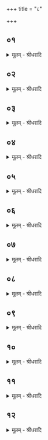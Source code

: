 +++
title = "८"

+++


## ०१
<details><summary>मूलम् - श्रीधरादि</summary>

अ᳘थ ह व्वाचक्न᳘व्व्युवाच॥  
ब्ब्रा᳘ह्मणा भगवन्तो ह᳘न्ताह᳘मिमं या᳘ज्ञवल्क्यं द्वौ᳘ प्प्रश्नौ᳘ प्प्रक्ष्या᳘मि तौ चे᳘न्मे व्विवक्ष्य᳘ति न वै जा᳘तु युष्मा᳘कमिमङ्क᳘श्चिद्ब्रह्मो᳘द्यञ्जेते᳘ति तौ᳘ चेन्मे[[!!]] न᳘ व्विवक्ष्य᳘ति मूर्द्धा᳘ ऽस्य व्वि᳘पतिष्यती᳘ति प्पृ᳘च्छ गार्ग्गी᳘ति॥
</details>

## ०२
<details><summary>मूलम् - श्रीधरादि</summary>

सा᳘ होवाच॥  
(चा) अहम्वै᳘ त्वा याज्ञवल्क्य य᳘था का᳘श्यो वा व्वै᳘देहो वोग्ग्रपुत्र᳘ ऽउद्यन्ध᳘नुर᳘धिज्यङ्कृत्वा द्वौ बा᳘णवन्तौ सपत्नातिव्याधि᳘नौ ह᳘स्ते कृ᳘त्वोपोत्ति᳘ष्ठेदेव᳘मे᳘वाहन्त्वान्द्वा᳘भ्याम्प्रश्ना᳘भ्यामुपो᳘दस्थान्तौ᳘ मे ब्ब्रूही᳘ति प्पृ᳘च्छ गार्ग्गी᳘ति॥
</details>

## ०३
<details><summary>मूलम् - श्रीधरादि</summary>

सा᳘ होवाच॥  
य᳘दूर्ध्वं᳘ याज्ञवल्क्य दिवो य᳘दवा᳘क्पृथिव्या य᳘दन्तरा द्या᳘वापृथिवी᳘ ऽइमे य᳘द्भूतञ्च[[!!]] भ᳘वच्च भ᳘विष्यच्चे᳘त्याच᳘क्षते क᳘स्मिँस्तदो᳘तञ्च प्प्रो᳘तञ्चे᳘ति॥
</details>

## ०४
<details><summary>मूलम् - श्रीधरादि</summary>

स᳘ होवाच॥  
य᳘दूर्ध्व᳘ङ्गार्ग्गि दिवो य᳘दवा᳘क्पृथिव्या य᳘दन्तरा द्या᳘वापृथिवी᳘ ऽइमे यद्भू᳘तञ्च भ᳘वच्च भ᳘विष्यच्चे᳘त्याच᳘क्षत ऽआकाशे तदो᳘तञ्च प्प्रो᳘तञ्चेति[[!!]]॥
</details>

## ०५
<details><summary>मूलम् - श्रीधरादि</summary>

सा᳘ होवाच॥  
न᳘मस्ते याज्ञवल्क्य यो᳘ म ऽएतम्व्य᳘वोचो᳘ ऽपरस्मै धार᳘यस्वे᳘ति प्पृ᳘च्छ गार्ग्गी᳘ति॥
</details>

## ०६
<details><summary>मूलम् - श्रीधरादि</summary>

सा᳘ होवाच॥  
य᳘दूर्ध्वं᳘ याज्ञवल्क्य दिवो य᳘दवा᳘क्पृथिव्या य᳘दन्तरा द्या᳘वापृथिवी᳘ ऽइमे यद्भू᳘तञ्च[[!!]] भ᳘वच्च भ᳘विष्यच्चेत्याच᳘क्षते[[!!]] क᳘स्मिन्नेव तदो᳘तञ्च प्रो᳘तञ्चे᳘ति॥
</details>

## ०७
<details><summary>मूलम् - श्रीधरादि</summary>

स᳘ होवाच॥  
य᳘दूर्ध्व᳘ङ्गार्ग्गि दिवो य᳘दवा᳘क्पृथिव्या य᳘दन्तरा द्या᳘वापृथिवी᳘ ऽइमे यद्भू᳘तञ्च[[!!]] भ᳘वच्च भ᳘विष्यच्चेत्याच᳘क्षत ऽआकाश᳘ ऽएव[[!!]] तदो᳘तञ्च प्प्रो᳘तञ्चे᳘ति क᳘स्मि᳘न्न्वाकाश ऽओ᳘तश्च प्प्रो᳘तश्चेति[[!!]]॥
</details>

## ०८
<details><summary>मूलम् - श्रीधरादि</summary>

स᳘ होवाच॥  
(चै) एतद्वै त᳘दक्ष᳘रङ्गार्ग्गि ब्ब्राह्मणा᳘ ऽअभि᳘वदन्त्य᳘स्थूल᳘मनण्व᳘ह्रस्व᳘मदीर्ग्घ᳘मलो᳘हितमस्नेह᳘मच्छाय᳘मत᳘मो ऽवा᳘य्वनाकाश᳘मसङ्ग᳘मस्पर्श᳘मगन्ध᳘मरस᳘मचक्षु᳘ष्कमश्रोत्र᳘मवा᳘गम᳘नो ऽतेज᳘स्कमप्प्राणम᳘मुखम᳘नामा᳘गोत्रमज᳘रमम᳘रमभ᳘यममृ᳘तमर᳘जो ऽशब्दम᳘विवृतमस᳘म्वृतमपूर्व्व᳘मनपर᳘मनन्तर᳘मबाह्यन्न᳘[[!!]] तदश्नोति[[!!]] क᳘ञ्चन न᳘ तदश्नोति[[!!]] क᳘श्चन॥
</details>

## ०९
<details><summary>मूलम् - श्रीधरादि</summary>

(नै) एत᳘स्य वा᳘ ऽअक्ष᳘रस्य॥  
प्प्रशा᳘सने गार्ग्गि द्या᳘वापृथिवी व्वि᳘धृते ति᳘ष्ठत ऽएत᳘स्य वा᳘ ऽअक्ष᳘रस्य प्प्रशा᳘सने गार्गि सूर्य्याचन्द्द्रम᳘सौ व्वि᳘धृतौ ति᳘ष्ठत ऽएत᳘स्य वा᳘ ऽअक्ष᳘रस्य प्प्रशा᳘सने गार्ग्ग्यहोरात्रा᳘ण्यर्द्धमासा मा᳘सा ऽऋत᳘वः सम्वत्सरा व्वि᳘धृतास्ति᳘ष्ठन्त्येत᳘स्य वा᳘ ऽअक्ष᳘रस्य प्प्रशा᳘सने गार्ग्गि प्प्रा᳘च्यो ऽन्या न᳘द्यः स्य᳘न्दन्ते श्वेते᳘भ्यः प᳘र्व्वतेभ्यः प्प्रती᳘च्यो ऽन्या यां᳘ याञ्च दि᳘शमेत᳘स्य वा᳘ ऽअक्ष᳘रस्य प्प्रशा᳘सने गार्ग्गि द᳘दतम्मनुष्याः[[!!]] प्प्र᳘शᳫँ᳭सन्ति य᳘जमानन्देवा द᳘र्व्व्यम्पित᳘रो ऽन्वा᳘यत्ताः॥
</details>

## १०
<details><summary>मूलम् - श्रीधरादि</summary>

(०) यो वा᳘ ऽएत᳘दक्ष᳘रम᳘विदित्वा गा᳘र्ग्गि॥  
(र्ग्ग्य) अस्मिं᳘ल्लोके᳘ जुहो᳘ति ददा᳘ति[[!!]] त᳘पस्यत्य᳘पि बहू᳘नि व्वर्षसहस्राण्य᳘न्तवानेवास्य[[!!]] स᳘ लोको᳘ भवति यो वा᳘ ऽएत᳘दक्ष᳘रम᳘विदित्वा गार्ग्ग्यस्मा᳘ल्लोकात्प्रै᳘ति स᳘ कृपणो᳘ ऽथ य᳘ ऽएत᳘दक्ष᳘रङ्गार्ग्गि व्विदि᳘त्वा ऽस्मा᳘ल्लोकात्प्रै᳘ति स᳘ ब्ब्राह्मणः[[!!]]॥
</details>

## ११
<details><summary>मूलम् - श्रीधरादि</summary>

(स्त) तद्वा᳘ ऽएत᳘दक्ष᳘रङ्गार्ग्गि᳘॥  
(र्ग्ग्य᳘) अ᳘दृष्टन्द्द्र᳘ष्ट्रश्रुतᳫँ᳭[[!!]] श्रोत्र᳘मतम्मन्त्र᳘विज्ञातम्विज्ञातृ᳘ नान्य᳘दस्ति द्द्रष्टृ᳘ नान्य᳘दस्ति श्रोतृ᳘ नान्य᳘दस्ति मन्तृ᳘ नान्य᳘दस्ति व्विज्ञा᳘त्रेतद्वै त᳘दक्ष᳘रङ्गार्ग्गि य᳘स्मिन्नाकाश ऽओ᳘तश्च प्प्रो᳘तश्चे᳘ति॥
</details>

## १२
<details><summary>मूलम् - श्रीधरादि</summary>

सा᳘ होवाच॥  
ब्ब्रा᳘ह्मणा भगवन्तस्त᳘देव᳘ बहु᳘ मन्यध्वं य᳘दस्मा᳘न्नमस्कारे᳘ण मुच्या᳘द्धै न वै जा᳘तु युष्मा᳘कमिमङ्क᳘श्चिद्ब्रह्मो᳘द्यञ्जेते᳘ति त᳘तो ह व्वाचक्नव्यु᳘परराम॥
</details>